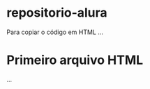 # repositorio-alura

Para copiar o código em HTML
...
<html> 
<h1> Primeiro arquivo HTML </h1>
    
    
</html>
...

